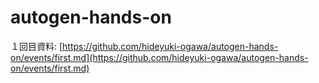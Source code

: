 # autogen-hands-on

１回目資料: [https://github.com/hideyuki-ogawa/autogen-hands-on/events/first.md](https://github.com/hideyuki-ogawa/autogen-hands-on/events/first.md)

